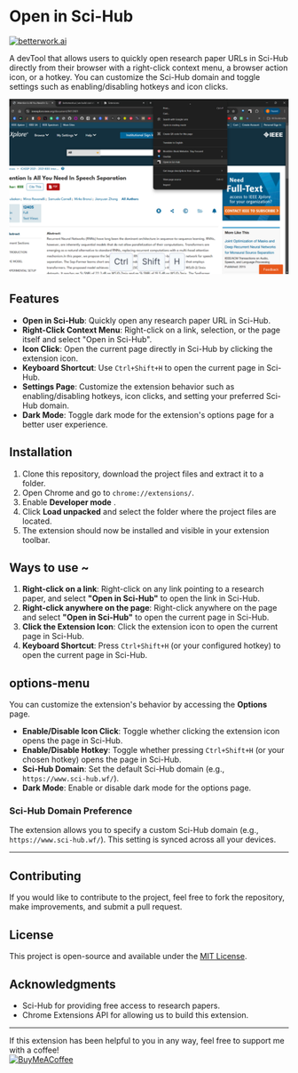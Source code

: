 # Open in Sci-Hub <devTool>

[![betterwork.ai](https://img.shields.io/badge/betterwork.ai-8A2BE2?style=flat-square&logo=%2306B6D4)](https://betterwork-ai.dino.icu)

A devTool that allows users to quickly open research paper URLs in Sci-Hub directly from their browser with a right-click context menu, a browser action icon, or a hotkey. You can customize the Sci-Hub domain and toggle settings such as enabling/disabling hotkeys and icon clicks.

![mockup](./icons/open-in-sh-mockup.png)

## Features

- **Open in Sci-Hub**: Quickly open any research paper URL in Sci-Hub.
- **Right-Click Context Menu**: Right-click on a link, selection, or the page itself and select "Open in Sci-Hub".
- **Icon Click**: Open the current page directly in Sci-Hub by clicking the extension icon.
- **Keyboard Shortcut**: Use `Ctrl+Shift+H` to open the current page in Sci-Hub.
- **Settings Page**: Customize the extension behavior such as enabling/disabling hotkeys, icon clicks, and setting your preferred Sci-Hub domain.
- **Dark Mode**: Toggle dark mode for the extension's options page for a better user experience.

## Installation

1. Clone this repository, download the project files and extract it to a folder.
2. Open Chrome and go to `chrome://extensions/`.
3. Enable **Developer mode** .
4. Click **Load unpacked** and select the folder where the project files are located.
5. The extension should now be installed and visible in your extension toolbar.

## Ways to use ~

1. **Right-click on a link**: Right-click on any link pointing to a research paper, and select **"Open in Sci-Hub"** to open the link in Sci-Hub.
2. **Right-click anywhere on the page**: Right-click anywhere on the page and select **"Open in Sci-Hub"** to open the current page in Sci-Hub.
3. **Click the Extension Icon**: Click the extension icon to open the current page in Sci-Hub.
4. **Keyboard Shortcut**: Press `Ctrl+Shift+H` (or your configured hotkey) to open the current page in Sci-Hub.

## options-menu

You can customize the extension's behavior by accessing the **Options** page.

- **Enable/Disable Icon Click**: Toggle whether clicking the extension icon opens the page in Sci-Hub.
- **Enable/Disable Hotkey**: Toggle whether pressing `Ctrl+Shift+H` (or your chosen hotkey) opens the page in Sci-Hub.
- **Sci-Hub Domain**: Set the default Sci-Hub domain (e.g., `https://www.sci-hub.wf/`).
- **Dark Mode**: Enable or disable dark mode for the options page.

### Sci-Hub Domain Preference

The extension allows you to specify a custom Sci-Hub domain (e.g., `https://www.sci-hub.wf/`). This setting is synced across all your devices.

---

## Contributing

If you would like to contribute to the project, feel free to fork the repository, make improvements, and submit a pull request.

## License

This project is open-source and available under the [MIT License](LICENSE).

## Acknowledgments

- Sci-Hub for providing free access to research papers.
- Chrome Extensions API for allowing us to build this extension.

---


If this extension has been helpful to you in any way, feel free to support me with a coffee! 
<br>
[![BuyMeACoffee](https://img.shields.io/badge/Buy%20Me%20a%20Coffee-ffdd00?style=for-the-badge&logo=buy-me-a-coffee&logoColor=black)](https://www.buymeacoffee.com/heramb)

